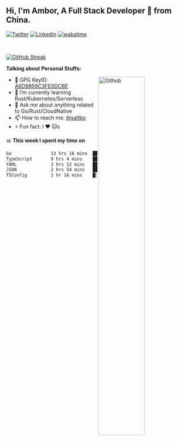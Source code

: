 ## Hi, I'm Ambor, A Full Stack Developer 🚀 from China.

[![Twitter](https://img.shields.io/badge/-saltbo-1ca0f1?style=flat&logo=twitter&logoColor=white)](https://twitter.com/rdsaltbo)
[![Linkedin](https://img.shields.io/badge/-saltbo-blue?style=flat&logo=Linkedin&logoColor=white)](https://www.linkedin.com/in/saltbo/)
[![wakatime](https://wakatime.com/badge/user/f82b1c77-faab-48cd-aef5-a12c0aff104b.svg)](https://wakatime.com/@f82b1c77-faab-48cd-aef5-a12c0aff104b)

&nbsp;  

[![GitHub Streak](http://github-readme-streak-stats.herokuapp.com?user=saltbo&hide_border=true&date_format=M%20j%5B%2C%20Y%5D)](https://git.io/streak-stats)

**Talking about Personal Stuffs:**
<!-- Any image aligned to the right. Beware the width  -->
<img width="50%" align="right" alt="Github" src="https://raw.githubusercontent.com/saltbo/saltbo/master/images/git-header.svg" />

- 🤘 GPG KeyID: [A6D9859C3FE0DCBE](https://saltbo.cn/pgp_keys.asc)
- 🌱 I’m currently learning Rust/Kubernetes/Serverless
- 💬 Ask me about anything related to Go/Rust/CloudNative
- 📫 How to reach me: [@saltbo](https://t.me/saltbo)
- ⚡ Fun fact: I :heart: :cat:s


📊 **This week I spent my time on**
<!--START_SECTION:waka-->

```txt
Go               13 hrs 16 mins  █████████▓░░░░░░░░░░░░░░░   38.37 %
TypeScript       9 hrs 4 mins    ██████▓░░░░░░░░░░░░░░░░░░   26.21 %
YAML             3 hrs 12 mins   ██▒░░░░░░░░░░░░░░░░░░░░░░   09.26 %
JSON             2 hrs 54 mins   ██░░░░░░░░░░░░░░░░░░░░░░░   08.41 %
TSConfig         1 hr 16 mins    █░░░░░░░░░░░░░░░░░░░░░░░░   03.68 %
```

<!--END_SECTION:waka-->
